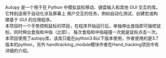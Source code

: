 Autopy 是一个用于在 Python 中模拟鼠标移动、键盘输入和其他 GUI 交互的库。它特别适用于自动化涉及屏幕上
用户交互的任务，例如自动化测试、创建宏或构建基于 GUI 的应用程序。<br>
本项目时一个手势控制鼠标的项目，在程序开始运行后，单独伸出食指即可操控鼠标，同时伸出食指和中指（比耶），
每次食指和中指碰撞一次就是鼠标点击一次。
本项目使用了autopy库，该库只能在python3.8以下版本使用，作者使用的是3.7版本的python，另外
handtracking_module模块作者在Hand_tracking项目中有详细的介绍。